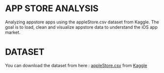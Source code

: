# APP STORE ANALYSIS
Analyzing appstore apps using the appleStore.csv dataset from Kaggle. The goal is to load, clean and visualize appstore data to understand the iOS app market.

# DATASET
You can download the dataset from here : [appleStore.csv](https://www.kaggle.com/ramamet4/app-store-apple-data-set-10k-apps/download) from [Kaggle](https://www.kaggle.com/)

